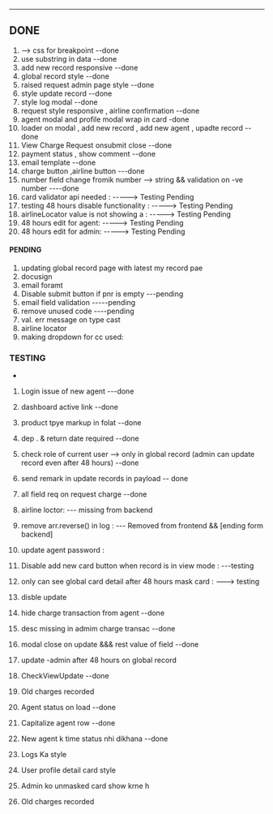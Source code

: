 <!-- https://datastudio.google.com/u/0/reporting/2975876c-76bc-4c5c-9775-74544276471c/page/ElInC -->

---

## DONE

1. --> css for breakpoint --done
2. use substring in data --done
3. add new record responsive --done
4. global record style --done
5. raised request admin page style --done
6. style update record --done
7. style log modal --done
8. request style responsive , airline confirmation --done
9. agent modal and profile modal wrap in card -done
10. loader on modal , add new record , add new agent , upadte record --done
11. View Charge Request onsubmit close --done
12. payment status , show comment --done
13. email template --done
14. charge button ,airline button ---done
15. number field change fromik number --> string && validation on -ve number ----done
16. card validator api needed : -----> Testing Pending
17. testing 48 hours disable functionality : -----> Testing Pending
18. airlineLocator value is not showing a : -----> Testing Pending
19. 48 hours edit for agent: -----> Testing Pending
20. 48 hours edit for admin: -----> Testing Pending

#### PENDING

1. updating global record page with latest my record pae
2. docusign
3. email foramt
4. Disable submit button if pnr is empty ---pending
5. email field validation -----pending
6. remove unused code ----pending
7. val. err message on type cast
8. airline locator
9. making dropdown for cc used:

### TESTING

-

1. Login issue of new agent ---done
2. dashboard active link --done
3. product tpye markup in folat --done
4. dep . & return date required --done
5. check role of current user --> only in global record (admin can update record even after 48 hours) --done
6. send remark in update records in payload -- done
7. all field req on request charge --done

8. airline loctor: --- missing from backend
9. remove arr.reverse() in log : --- Removed from frontend && [ending form backend]
10. update agent password :
11. Disable add new card button when record is in view mode : ---testing
12. only can see global card detail after 48 hours mask card : ---> testing

13. disble update
14. hide charge transaction from agent --done
15. desc missing in admim charge transac --done
16. modal close on update &&& rest value of field --done
17. update -admin after 48 hours on global record
18. CheckViewUpdate --done
19. Old charges recorded

20. Agent status on load --done
21. Capitalize agent row --done
22. New agent k time status nhi dikhana --done

23. Logs Ka style
24. User profile detail card style
25. Admin ko unmasked card show krne h
26. Old charges recorded
